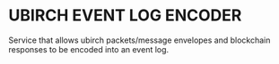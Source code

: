 # UBIRCH EVENT LOG ENCODER

Service that allows ubirch packets/message envelopes and blockchain responses to be encoded into an event log.

